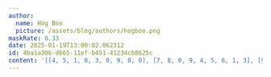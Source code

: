 ```yaml
---
author:
  name: Hog Boo
  picture: /assets/blog/authors/hogboo.png
maskRate: 0.33
date: 2025-01-19T13:00:02.062312
id: 4ba1a306-d665-11ef-b451-41234cb8625c
content: '[[4, 5, 1, 0, 3, 0, 9, 8, 0], [7, 8, 0, 9, 4, 5, 6, 1, 3], [9, 6, 3, 1, 7, 8, 5, 0, 2], [6, 0, 4, 5, 9, 7, 1, 3, 0], [3, 1, 5, 0, 8, 0, 0, 6, 9], [0, 9, 7, 3, 0, 1, 0, 5, 4], [5, 3, 8, 7, 0, 0, 0, 0, 1], [0, 0, 9, 0, 5, 3, 0, 0, 6], [2, 0, 6, 8, 0, 9, 0, 0, 5]]'
---
```

